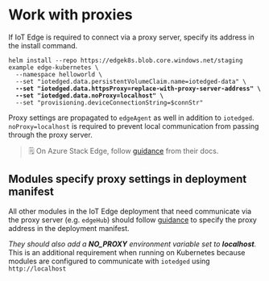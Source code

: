 # Work with proxies

If IoT Edge is required to connect via a proxy server, specify its address in the 
install command.

<pre><code>helm install --repo https://edgek8s.blob.core.windows.net/staging example edge-kubernetes \
  --namespace helloworld \
  --set "iotedged.data.persistentVolumeClaim.name=iotedged-data" \
  <strong>--set "iotedged.data.httpsProxy=replace-with-proxy-server-address" \</strong>
  <strong>--set "iotedged.data.noProxy=localhost" \</strong>
  --set "provisioning.deviceConnectionString=$connStr"</code></pre>
  
  Proxy settings are propagated to `edgeAgent` as well in addition to `iotedged`.
  `noProxy=localhost` is required to prevent local communication from passing through the
  proxy server.

  >🗒 On Azure Stack Edge, follow [guidance](https://docs.microsoft.com/azure/databox-online/azure-stack-edge-gpu-deploy-configure-network-compute-web-proxy#configure-web-proxy) from their docs.
  
  ## Modules specify proxy settings in deployment manifest

  All other modules in the IoT Edge deployment that need communicate via the proxy
  server (e.g. `edgeHub`) should follow [guidance](https://docs.microsoft.com/azure/iot-edge/how-to-configure-proxy-support?view=iotedge-2018-06#configure-deployment-manifests) to specify the proxy address in
  the deployment manifest. 
  
  *They should also add a **NO_PROXY** environment variable set to **localhost**.*
  This is an additional requirement when running on Kubernetes because modules 
  are configured to communicate with `iotedged` using `http://localhost`




